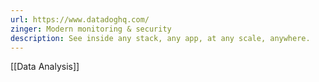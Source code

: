 ```yaml
---
url: https://www.datadoghq.com/
zinger: Modern monitoring & security
description: See inside any stack, any app, at any scale, anywhere.
---
```

[[Data Analysis]]

